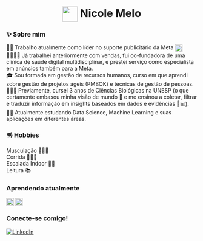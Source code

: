 <h1 align="center">
        <img align="center" width="40px" src="https://github.com/nicmelo/-/assets/104476923/38e603df-3471-4ffe-9b15-ce3497746c33"
)
">
    Nicole Melo
</h1>

### ✨ Sobre mim 
👩‍💻 Trabalho atualmente como líder no suporte publicitário da Meta  <img align="center" src="https://github.com/nicmelo/-/assets/104476923/e93314e0-e2ed-4a9e-9b68-68274383c68f" alt="Meta Icon" width="20px"/><br />
🫱🏻‍🫲🏼 Já trabalhei anteriormente com vendas, fui co-fundadora de uma clínica de saúde digital multidisciplinar, e prestei serviço como especialista em anúncios também para a Meta.<br />
🎓 Sou formada em gestão de recursos humanos, curso em que aprendi sobre gestão de projetos ágeis (PMBOK) e técnicas de gestão de pessoas.<br />
👩🏻‍🔬 Previamente, cursei 3 anos de Ciências Biológicas na UNESP (o que certamente embasou minha visão de mundo 🧬 e me ensinou a coletar, filtrar e traduzir informação em insights baseados em dados e evidências 🔬📊).<br />
✍🏻 Atualmente estudando Data Science, Machine Learning e suas aplicações em diferentes áreas.<br />

### 🪅 Hobbies
Musculação 🏋🏻‍♀️<br />
Corrida 🏃🏻‍♀️<br />
Escalada Indoor 🧗🏻<br />
Leitura 📚<br />

### Aprendendo atualmente
<img align="left" src="https://github.com/nicmelo/-/assets/104476923/49cbf550-b591-454a-a0e6-42331ae4ffd0" alt="Python Icon" width="20px"/>
<img align="center" src="https://github.com/nicmelo/-/assets/104476923/6aab614f-821d-4b71-803f-0aaf2bf0671b" alt="SQL Icon" width="20px"/>

### Conecte-se comigo!
[![LinkedIn](https://img.shields.io/badge/LinkedIn-000?style=for-the-badge&logo=linkedin&logoColor=0E76A8)](https://www.linkedin.com/in/nicolesmelo/)